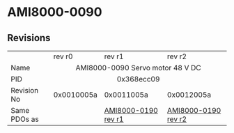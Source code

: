 # AMI8000-0090

## Revisions
<table>
<tr>
<td></td>
<td>rev r0</td>
<td>rev r1</td>
<td>rev r2</td>
</tr>
<tr>
<td>Name</td>
<td colspan=3 align="center">AMI8000-0090 Servo motor 48 V DC</td>
</tr>
<tr>
<td>PID</td>
<td colspan=3 align="center">0x368ecc09</td>
</tr>
<tr>
<td>Revision No</td>
<td>0x0010005a</td>
<td>0x0011005a</td>
<td>0x0012005a</td>
</tr>
<tr>
<td>Same PDOs as</td>
<td></td>
<td><a href="AMI8000-0190.md">AMI8000-0190 rev r1</a></td>
<td><a href="AMI8000-0190.md">AMI8000-0190 rev r2</a></td>
</tr>
</table>
